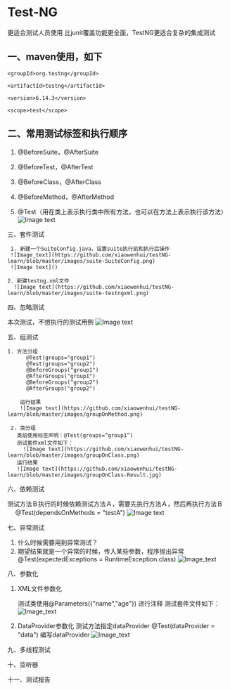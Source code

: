 # Test-NG
更适合测试人员使用
比junit覆盖功能更全面，TestNG更适合复杂的集成测试


一、maven使用，如下
---

<dependency>

    <groupId>org.testng</groupId>

    <artifactId>testng</artifactId>

    <version>6.14.3</version>

    <scope>test</scope>

</dependency>

二、常用测试标签和执行顺序
---

  1.  @BeforeSuite，@AfterSuite 

  2.  @BeforeTest，@AfterTest

  3.  @BeforeClass，@AfterClass

  3.  @BeforeMethod，@AfterMethod

  4.  @Test（用在类上表示执行类中所有方法，也可以在方法上表示执行该方法）
  ![Image text](https://github.com/xiaowenhui/testNG-learn/blob/master/images/testng%E6%89%A7%E8%A1%8C%E9%A1%BA%E5%BA%8F.png)


三、套件测试

     1. 新建一个SuiteConfig.java，设置suite执行前和执行后操作
     ![Image_text](https://github.com/xiaowenhui/testNG-learn/blob/master/images/suite-SuiteConfig.png)
     ![Image text]()
     
    2. 新建testng.xml文件
      ![Image text](https://github.com/xiaowenhui/testNG-learn/blob/master/images/suite-testngxml.png)
     

四、忽略测试

   本次测试，不想执行的测试用例
    ![Image text](https://github.com/xiaowenhui/testNG-learn/blob/master/images/ignore.png)

五、组测试

    1. 方法分组
          @Test(groups="group1")
          @Test(groups="group2")
          @BeforeGroups("group1")
          @AfterGroups("group1")
          @BeforeGroups("group2")
          @AfterGroups("group2")
         
        运行结果
        ![Image text](https://github.com/xiaowenhui/testNG-learn/blob/master/images/groupOnMethod.png)

     2. 类分组
       类前使用标签声明：@Test(groups=“group1”)
       测试套件xml文件如下：
         ![Image text](https://github.com/xiaowenhui/testNG-learn/blob/master/images/groupOnClass.png)
       运行结果
       ![Image text](https://github.com/xiaowenhui/testNG-learn/blob/master/images/groupOnClass-Result.jpg)
   
六、依赖测试

   测试方法Ｂ执行的时候依赖测试方法Ａ，需要先执行方法Ａ，然后再执行方法Ｂ
　  @Test(dependsOnMethods = "testA")
    ![Image text](https://github.com/xiaowenhui/testNG-learn/blob/master/images/dependTest.png)
   
七、异常测试

  1. 什么时候需要用到异常测试？
  2. 期望结果就是一个异常的时候，传入某些参数，程序抛出异常
    @Test(expectedExceptions = RuntimeException.class)
    ![Image_text](https://github.com/xiaowenhui/testNG-learn/blob/master/images/exceprtionTest.png)
    
八、参数化

   1. XML文件参数化

       测试类使用@Parameters({"name","age"}) 进行注释
       测试套件文件如下：
       ![Image_text](https://github.com/xiaowenhui/testNG-learn/blob/master/images/prameter-xml.png)

   2. DataProvider参数化
      测试方法指定dataProvider   @Test(dataProvider = "data")
      编写dataProvider
      ![Image_text](https://github.com/xiaowenhui/testNG-learn/blob/master/images/parameter-dataprovider.png)


九、多线程测试


十、监听器


十一、测试报告




